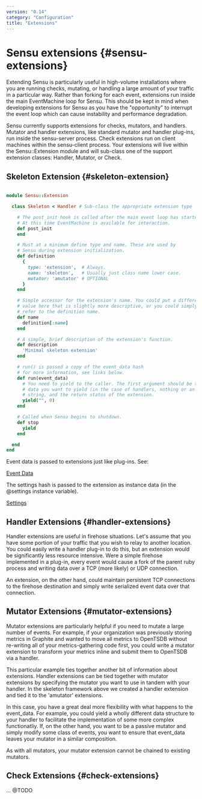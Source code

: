 ```yaml
---
version: "0.14"
category: "Configuration"
title: "Extensions"
---
```


# Sensu extensions {#sensu-extensions}

Extending Sensu is particularly useful in high-volume installations where you
are running checks, mutating, or handling a large amount of your traffic in a
particular way.  Rather than forking for each event, extensions run inside the
main EventMachine loop for Sensu. This should be kept in mind when developing
extensions for Sensu as you have the "opportunity" to interrupt the event loop
which can cause instability and performance degradation.

Sensu currently supports extensions for checks, mutators, and handlers. Mutator
and handler extensions, like standard mutator and handler plug-ins, run inside
the sensu-server process. Check extensions run on client machines within the
sensu-client process. Your extensions will live within the Sensu::Extension
module and will sub-class one of the support extension classes: Handler,
Mutator, or Check.

## Skeleton Extension {#skeleton-extension}

~~~ ruby

module Sensu::Extension

  class Skeleton < Handler # Sub-class the appropriate extension type

    # The post_init hook is called after the main event loop has started
    # At this time EventMachine is available for interaction.
    def post_init
    end

    # Must at a minimum define type and name. These are used by
    # Sensu during extension initialization.
    def definition
      {
        type: 'extension',  # Always.
        name: 'skeleton',   # Usually just class name lower case.
        mutator: 'amutator' # OPTIONAL
      }
    end

    # Simple accessor for the extension's name. You could put a different
    # value here that is slightly more descriptive, or you could simply
    # refer to the definition name.
    def name
      definition[:name]
    end

    # A simple, brief description of the extension's function.
    def description
      'Minimal skeleton extension'
    end

    # run() is passed a copy of the event_data hash
    # for more information, see links below.
    def run(event_data)
      # You need to yield to the caller. The first argument should be the
      # data you want to yield (in the case of handlers, nothing or an error
      # string, and the return status of the extension.
      yield("", 0)
    end

    # Called when Sensu begins to shutdown.
    def stop
      yield
    end

  end
end
~~~

Event data is passed to extensions just like plug-ins.
See:

[Event Data](event_data)

The settings hash is passed to the extension as instance data (in the @settings
instance variable).

[Settings](settings)

## Handler Extensions {#handler-extensions}

Handler extensions are useful in firehose situations. Let's assume that you have
some portion of your traffic that you wish to relay to another location. You
could easily write a handler plug-in to do this, but an extension would be
significantly less resource intensive. Were a simple firehose implemented in
a plug-in, every event would cause a fork of the parent ruby process and
writing data over a TCP (more likely) or UDP connection.

An extension, on the other hand, could maintain persistent TCP connections
to the firehose destination and simply write serialized event data over that
connection.

## Mutator Extensions {#mutator-extensions}

Mutator extensions are particularly helpful if you need to mutate a large number
of events. For example, if your organization was previously storing metrics
in Graphite and wanted to move all metrics to OpenTSDB without re-writing all
of your metrics-gathering code first, you could write a mutator extension to
transform your metrics inline and submit them to OpenTSDB via a handler.

This particular example ties together another bit of information about
extensions. Handler extensions can be tied together with mutator extensions by
specifying the mutator you want to use in tandem with your handler. In the
skeleton framework above we created a handler extension and tied it to the
'amutator' extensions.

In this case, you have a great deal more flexibility with what happens to the
event\_data. For example, you could yield a wholly different data structure
to your handler to facilitate the implementation of some more complex
functionatliy. If, on the other hand, you want to be a passive mutator and
simply modify some class of events, you want to ensure that event\_data leaves
your mutator in a similar composition.

As with all mutators, your mutator extension cannot be chained to existing
mutators.

## Check Extensions {#check-extensions}

... @TODO
